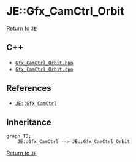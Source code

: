 # JE::Gfx_CamCtrl_Orbit

[Return to `JE`](/docs/je.md)

## C++

- [`Gfx_CamCtrl_Orbit.hpp`](/src/je/Gfx_CamCtrl_Orbit.hpp)
- [`Gfx_CamCtrl_Orbit.cpp`](/src/je/Gfx_CamCtrl_Orbit.cpp)

## References

- [`JE::Gfx_CamCtrl`](/docs/je/Gfx_CamCtrl.md)

## Inheritance

```mermaid
graph TD;
    JE::Gfx_CamCtrl --> JE::Gfx_CamCtrl_Orbit
```

[Return to `JE`](/docs/je.md)